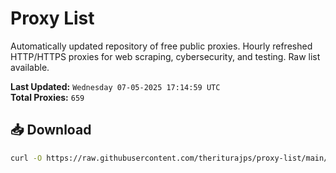 # Proxy List

Automatically updated repository of free public proxies. Hourly refreshed HTTP/HTTPS proxies for web scraping, cybersecurity, and testing. Raw list available.

**Last Updated:** `Wednesday 07-05-2025 17:14:59 UTC`  
**Total Proxies:** `659`

## 📥 Download
```bash
curl -O https://raw.githubusercontent.com/theriturajps/proxy-list/main/proxies.txt
